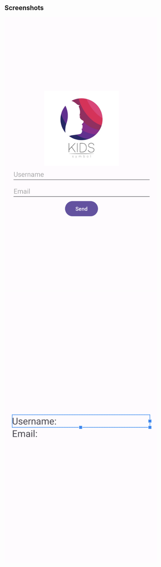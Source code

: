 
## Screenshots

![Screenshot 1](/screenshots/screenshot1.png)
![Screenshot 2](/screenshots/screenshot2.png)
